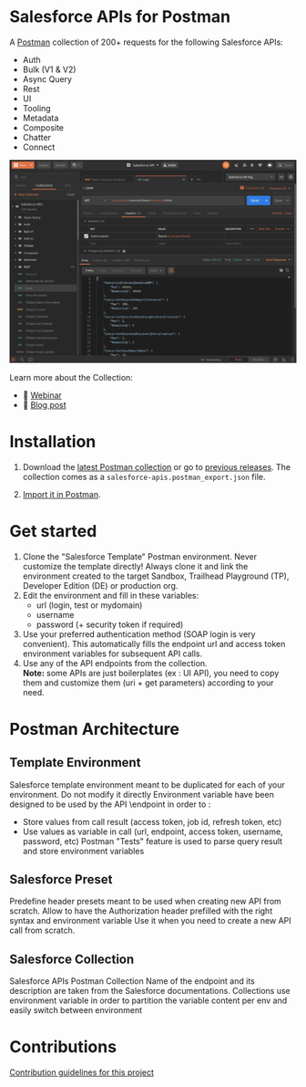 # Salesforce APIs for Postman

A [Postman](https://www.postman.com/) collection of 200+ requests for the following Salesforce APIs:

- Auth
- Bulk (V1 & V2)
- Async Query
- Rest
- UI
- Tooling
- Metadata
- Composite
- Chatter
- Connect

![Postman screenshot](/doc-resources/postman-screenshot.jpg)

Learn more about the Collection:
- 🎥 [Webinar](https://trailhead.salesforce.com/live/videos/a2r3k000001WFhk/exploring-the-salesforce-apis-with-postman/)
- 📖 [Blog post](https://developer.salesforce.com/blogs/2020/03/explore-the-salesforce-apis-with-a-postman-collection.html)

# Installation

1. Download the [latest Postman collection](https://github.com/scolladon/Salesforce-Postman/releases/latest/download/salesforce-apis.postman_export.json) or go to [previous releases](https://github.com/scolladon/Salesforce-Postman/releases). The collection comes as a `salesforce-apis.postman_export.json` file.

1. [Import it in Postman](https://learning.postman.com/docs/postman/collections/data-formats/#importing-postman-data).

# Get started

1. Clone the "Salesforce Template" Postman environment. Never customize the template directly! Always clone it and link the environment created to the target Sandbox, Trailhead Playground (TP), Developer Edition (DE) or production org.
1. Edit the environment and fill in these variables:
   - url (login, test or mydomain)
   - username
   - password (+ security token if required)
1. Use your preferred authentication method (SOAP login is very convenient). This automatically fills the endpoint url and access token environment variables for subsequent API calls.
1. Use any of the API endpoints from the collection.<br/>
   **Note:** some APIs are just boilerplates (ex : UI API), you need to copy them and customize them (uri + get parameters) according to your need.

# Postman Architecture

## Template Environment

Salesforce template environment meant to be duplicated for each of your environment. Do not modify it directly
Environment variable have been designed to be used by the API \endpoint in order to :

- Store values from call result (access token, job id, refresh token, etc)
- Use values as variable in call (url, endpoint, access token, username, password, etc)
  Postman "Tests" feature is used to parse query result and store environment variables

## Salesforce Preset

Predefine header presets meant to be used when creating new API from scratch.
Allow to have the Authorization header prefilled with the right syntax and environment variable
Use it when you need to create a new API call from scratch.

## Salesforce Collection

Salesforce APIs Postman Collection
Name of the endpoint and its description are taken from the Salesforce documentations.
Collections use environment variable in order to partition the variable content per env and easily switch between environment

# Contributions

[Contribution guidelines for this project](CONTRIBUTE.md)
